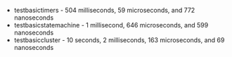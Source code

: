 * testbasictimers  - 504 milliseconds, 59 microseconds, and 772 nanoseconds
* testbasicstatemachine  - 1 millisecond, 646 microseconds, and 599 nanoseconds
* testbasiccluster  - 10 seconds, 2 milliseconds, 163 microseconds, and 69 nanoseconds
